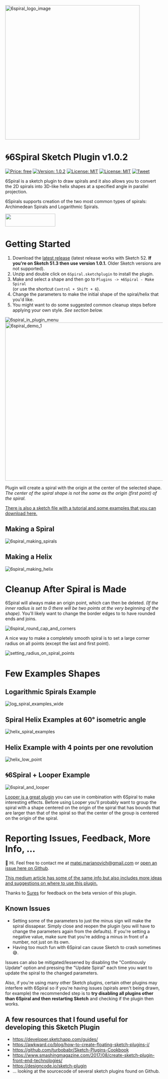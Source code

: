 <img src="https://user-images.githubusercontent.com/2822227/46310803-307acd80-c575-11e8-9015-cb1a066849ea.jpeg" alt="6spiral_logo_image" width="430" height="">

# 🌀6Spiral Sketch Plugin v1.0.2

[![Price: free](https://img.shields.io/badge/price-FREE-0098f7.svg)](https://github.com/matej-marjanovic/6Spiral-Sketch-Plugin/blob/master/LICENSE.txt)
[![Version: 1.0.2](https://img.shields.io/badge/version-1.0.2_-green.svg)](https://github.com/matej-marjanovic/6Spiral-Sketch-Plugin/releases)
[![License: MIT](https://img.shields.io/badge/license-MIT-blue.svg)](https://github.com/matej-marjanovic/6Spiral-Sketch-Plugin/blob/master/LICENSE.txt)
[![License: MIT](https://img.shields.io/badge/works_with-Sketch_52-blue.svg)](https://www.sketchapp.com/updates/)
[![Tweet](https://img.shields.io/twitter/url/http/shields.io.svg?style=social)](https://twitter.com/intent/tweet?text=Make%20great%20looking%20spiral%20and%20helix%20shapes%20in%20Sketch&url=https://github.com/matej-marjanovic/6Spiral-Sketch-Plugin&hashtags=design,sketch,sketchapp,uiux)

6Spiral is a sketch plugin to draw spirals and it also allows you to convert the 2D spirals into 3D-like helix shapes at a specified angle in parallel projection.

6Spirals supports creation of the two most common types of spirals: Archimedean Spirals and Logarithmic Spirals. 

<a href="http://bit.ly/SketchRunnerWebsite">
  <img width="160" height="41" src="http://sketchrunner.com/img/badge_blue.png" >
</a>
 

# Getting Started

1. Download the [latest release](https://github.com/matej-marjanovic/6Spiral-Sketch-Plugin/releases) (latest release works with Sketch 52. **If you're on Sketch 51.3 then use version 1.0.1.** Older Sketch versions are not supported).
2.  Unzip and double click on `6Spiral.sketchplugin` to install the plugin.
3. Make and select a shape and then go to `Plugins -> 🌀6Spiral - Make Spiral`  
(or use the shortcut `Control + Shift + 6`). 
4. Change the parameters to make the initial shape of the spiral/helix that you'd like.
5. You might want to do some suggested common cleanup steps before applying your own style. *See section below.*

![6spiral_in_plugin_menu](https://user-images.githubusercontent.com/2822227/45353465-b5bf2380-b56f-11e8-904a-5107077eedf8.png)
<img width="506" alt="6spiral_demo_1" src="https://user-images.githubusercontent.com/2822227/45353519-dd15f080-b56f-11e8-91e1-05ce76b5ff1a.png">

Plugin will create a spiral with the origin at the center of the selected shape.
*The center of the spiral shape is not the same as the origin (first point) of the spiral.*


[There is also a sketch file with a tutorial and some examples that you can download here.](https://github.com/matej-marjanovic/6Spiral-Tutorial-Example-Sketch-File/raw/master/6Spiral%20Examples%20and%20Tutorial.sketch)

## Making a Spiral
![6spiral_making_spirals](https://user-images.githubusercontent.com/2822227/45357080-13586d80-b57a-11e8-851c-8366dbbc45b5.gif)

## Making a Helix
![6spiral_making_helix](https://user-images.githubusercontent.com/2822227/45357902-a5617580-b57c-11e8-9050-9b617be0d2c8.gif)

# Cleanup After Spiral is Made
6Spiral will always make an origin point, which can then be deleted.
*(If the inner radius is set to 0 there will be two points at the very beginning of the shape).* 
You'll likely want to change the border edges to to have rounded ends and joins.

![6spiral_round_cap_and_corners](https://user-images.githubusercontent.com/2822227/45471004-8c73d400-b6e4-11e8-9c24-87b08db8e407.png)

A nice way to make a completely smooth spiral is to set a large corner radius on all points (except the last and first point).

![setting_radius_on_spiral_points](https://user-images.githubusercontent.com/2822227/45354068-a214bc80-b571-11e8-80fe-f39d50c222d0.gif)

# Few Examples Shapes

## Logarithmic Spirals Example
![log_spiral_examples_wide](https://user-images.githubusercontent.com/2822227/45360143-89150700-b583-11e8-9fda-bfed87f18dfb.png)

## Spiral Helix Examples at 60° isometric angle
![helix_spiral_examples](https://user-images.githubusercontent.com/2822227/45360142-89150700-b583-11e8-912b-6972eb293bd7.png)


## Helix Example with 4 points per one revolution
![helix_low_point](https://user-images.githubusercontent.com/2822227/45360141-89150700-b583-11e8-93eb-fb01493b578d.png)

## 🌀6Spiral + Looper Example
![6spiral_and_looper](https://user-images.githubusercontent.com/2822227/45360140-89150700-b583-11e8-86fd-408fae35aa6c.png)

[Looper is a great plugin](http://sureskumar.com/looper/) you can use in combination with 6Spiral to make interesting effects. Before using Looper you'll probably want to group the spiral with a shape centered on the origin of the spiral that has bounds that are larger than that of the spiral so that the center of the group is centered on the origin of the spiral.

# Reporting Issues, Feedback, More Info, ... 
👋 Hi. Feel free to contact me at matej.marjanovich@gmail.com or [open an issue here on Github](https://github.com/matej-marjanovic/6Spiral-Sketch-Plugin/issues).

[This medium article has some of the same info but also includes more ideas and suggestions on where to use this plugin.](https://medium.com/@matejmarjanovic/4a921c13f5ef)

Thanks to [Sures](https://github.com/sureskumar/) for feedback on the beta version of this plugin.

## Known Issues

- Setting some of the parameters to just the minus sign will make the spiral dissapear. Simply close and reopen the plugin (you will have to change the parameters again from the defaults). If you're setting a negative value, make sure that you're adding a minus in front of a number, not just on its own.
- Having too much fun with 6Spiral can cause Sketch to crash sometimes 😅.

Issues can also be mitigated/lessened by disabling the "Continously Update" option and pressing the "Update Spiral" each time you want to update the spiral to the changed parameters.

Also, if you're using many other Sketch plugins, certain other plugins may interfere with 6Spiral so if you're having issues (spirals aren't being drawn, for example) the recommended step is to **try disabling all plugins other than 6Spiral and then restarting Sketch** and checking if the plugin then works.

## A few resources that I found useful for developing this Sketch Plugin
- https://developer.sketchapp.com/guides/
- https://awkward.co/blog/how-to-create-floating-sketch-plugins-i/
- https://github.com/turbobabr/Sketch-Plugins-Cookbook
- https://www.smashingmagazine.com/2017/08/create-sketch-plugin-front-end-technologies/
- https://designcode.io/sketch-plugin
- ... looking at the sourcecode of several sketch plugins found on Github.
